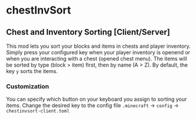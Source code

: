 # chestInvSort
## Chest and Inventory Sorting [Client/Server]

This mod lets you sort your blocks and items in chests and player inventory. Simply press your configured key when your player inventory is openend or when you are interacting with a chest (opened chest menu).
The items will be sorted by type (block > item) first, then by name (A > Z).
By default, the key `y` sorts the items.
### Customization
You can specify which button on your keyboard you assign to sorting your items.
Change the desired key to the config file `.minecraft` -> `config` -> `chestinvsort-client.toml`
